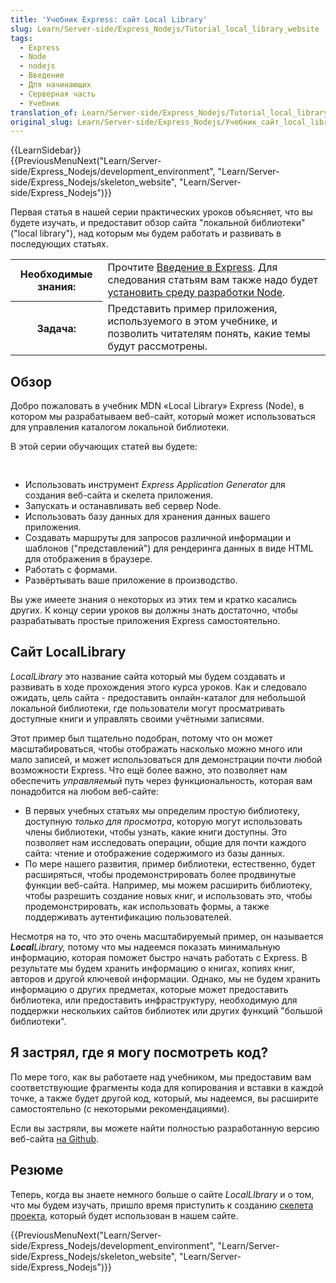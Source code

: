 ```yaml
---
title: 'Учебник Express: сайт Local Library'
slug: Learn/Server-side/Express_Nodejs/Tutorial_local_library_website
tags:
  - Express
  - Node
  - nodejs
  - Введение
  - Для начинающих
  - Серверная часть
  - Учебник
translation_of: Learn/Server-side/Express_Nodejs/Tutorial_local_library_website
original_slug: Learn/Server-side/Express_Nodejs/Учебник_сайт_local_library
---
```

<div>{{LearnSidebar}}</div>

<div>{{PreviousMenuNext("Learn/Server-side/Express_Nodejs/development_environment", "Learn/Server-side/Express_Nodejs/skeleton_website", "Learn/Server-side/Express_Nodejs")}}</div>

<p class="summary">Первая статья в нашей серии практических уроков объясняет, что вы будете изучать, и предоставит обзор сайта "локальной библиотеки" ("local library"), над которым мы будем работать и развивать в последующих статьях.</p>

<table>
 <tbody>
  <tr>
   <th scope="row">Необходимые знания:</th>
   <td>Прочтите <a href="/en-US/docs/Learn/Server-side/Express_Nodejs/Introduction">Введение в Express</a>. Для следования статьям вам также надо будет <a href="/en-US/docs/Learn/Server-side/Express_Nodejs/development_environment">установить среду разработки Node</a>. </td>
  </tr>
  <tr>
   <th scope="row">Задача:</th>
   <td>Представить пример приложения, используемого в этом учебнике, и позволить читателям понять, какие темы будут рассмотрены. </td>
  </tr>
 </tbody>
</table>

<h2 id="Обзор">Обзор</h2>

<p>Добро пожаловать в учебник MDN «Local Library» Express (Node), в котором мы разрабатываем веб-сайт, который может использоваться для управления каталогом локальной библиотеки.</p>

<div style="padding-bottom: 30px;">В этой серии обучающих статей вы будете:</div>

<ul>
 <li>Использовать инструмент <em>Express Application Generator</em> для создания веб-сайта и скелета приложения.</li>
 <li>Запускать и останавливать веб сервер Node.</li>
 <li>Использовать базу данных для хранения данных вашего приложения.</li>
 <li>Создавать маршруты для запросов различной информации и шаблонов ("представлений") для рендеринга данных в виде HTML для отображения в браузере.</li>
 <li>Работать с формами.</li>
 <li>Развёртывать ваше приложение в производство.</li>
</ul>

<p>Вы уже имеете знания о некоторых из этих тем и кратко касались других. К концу серии уроков вы должны знать достаточно, чтобы разрабатывать простые приложения Express самостоятельно.</p>

<h2 id="Сайт_LocalLibrary">Сайт LocalLibrary</h2>

<p><em>LocalLibrary</em> это название сайта который мы будем создавать и развивать в ходе прохождения этого курса уроков. Как и следовало ожидать, цель сайта - предоставить онлайн-каталог для небольшой локальной библиотеки, где пользователи могут просматривать доступные книги и управлять своими учётными записями.</p>

<p>Этот пример был тщательно подобран, потому что он может масштабироваться, чтобы отображать насколько можно много или мало записей, и может использоваться для демонстрации почти любой возможности Express. Что ещё более важно, это позволяет нам обеспечить <em>управляемый</em> путь через функциональность, которая вам понадобится на любом веб-сайте:</p>

<ul>
 <li>В первых учебных статьях мы определим простую библиотеку, доступную <em>только для просмотра</em>, которую могут использовать члены библиотеки, чтобы узнать, какие книги доступны. Это позволяет нам исследовать операции, общие для почти каждого сайта: чтение и отображение содержимого из базы данных.</li>
 <li>По мере нашего развития, пример библиотеки, естественно, будет расширяться, чтобы продемонстрировать более продвинутые функции веб-сайта. Например, мы можем расширить библиотеку, чтобы разрешить создание новых книг, и использовать это, чтобы продемонстрировать, как использовать формы, а также поддерживать аутентификацию пользователей.</li>
</ul>

<p>Несмотря на то, что это очень масштабируемый пример, он называется <em><strong>Local</strong>Library,</em> потому что мы надеемся показать минимальную информацию, которая поможет быстро начать работать с Express. В результате мы будем хранить информацию о книгах, копиях книг, авторов и другой ключевой информации. Однако, мы не будем хранить информацию о других предметах, которые может предоставить библиотека, или предоставить инфраструктуру, необходимую для поддержки нескольких сайтов библиотек или других функций "большой библиотеки".</p>

<h2 id="Я_застрял_где_я_могу_посмотреть_код">Я застрял, где я могу посмотреть код?</h2>

<p>По мере того, как вы работаете над учебником, мы предоставим вам соответствующие фрагменты кода для копирования и вставки в каждой точке, а также будет другой код, который, мы надеемся, вы расширите самостоятельно (с некоторыми рекомендациями).</p>

<p>Если вы застряли, вы можете найти полностью разработанную версию веб-сайта <a href="https://github.com/mdn/express-locallibrary-tutorial">на Github</a>.</p>

<h2 id="Резюме">Резюме</h2>

<p>Теперь, когда вы знаете немного больше о сайте <em>LocalLIbrary</em> и о том, что мы будем изучать, пришло время приступить к созданию <a href="/en-US/docs/Learn/Server-side/Express_Nodejs/skeleton_website">скелета проекта</a>, который будет использован в нашем сайте.</p>

<p>{{PreviousMenuNext("Learn/Server-side/Express_Nodejs/development_environment", "Learn/Server-side/Express_Nodejs/skeleton_website", "Learn/Server-side/Express_Nodejs")}}</p>
